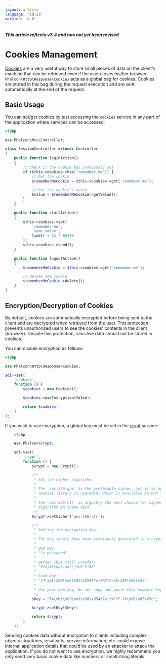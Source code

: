 ```yaml
---
layout: article
language: 'id-id'
version: '4.0'
---
```

##### This article reflects v3.4 and has not yet been revised

<a name='overview'></a>

# Cookies Management

[Cookies](https://en.wikipedia.org/wiki/HTTP_cookie) are a very useful way to store small pieces of data on the client's machine that can be retrieved even if the user closes his/her browser. `Phalcon\Http\Response\Cookies` acts as a global bag for cookies. Cookies are stored in this bag during the request execution and are sent automatically at the end of the request.

<a name='usage'></a>

## Basic Usage

You can set/get cookies by just accessing the `cookies` service in any part of the application where services can be accessed:

```php
<?php

use Phalcon\Mvc\Controller;

class SessionController extends Controller
{
    public function loginAction()
    {
        // Check if the cookie has previously set
        if ($this->cookies->has('remember-me')) {
            // Get the cookie
            $rememberMeCookie = $this->cookies->get('remember-me');

            // Get the cookie's value
            $value = $rememberMeCookie->getValue();
        }
    }

    public function startAction()
    {
        $this->cookies->set(
            'remember-me',
            'some value',
            time() + 15 * 86400
        );
        $this->cookies->send();
    }

    public function logoutAction()
    {
        $rememberMeCookie = $this->cookies->get('remember-me');

        // Delete the cookie
        $rememberMeCookie->delete();
    }
}
```

<a name='encryption-decryption'></a>

## Encryption/Decryption of Cookies

By default, cookies are automatically encrypted before being sent to the client and are decrypted when retrieved from the user. This protection prevents unauthorized users to see the cookies' contents in the client (browser). Despite this protection, sensitive data should not be stored in cookies.

You can disable encryption as follows:

```php
<?php

use Phalcon\Http\Response\Cookies;

$di->set(
    'cookies',
    function () {
        $cookies = new Cookies();

        $cookies->useEncryption(false);

        return $cookies;
    }
);
```

If you wish to use encryption, a global key must be set in the [crypt](/4.0/en/crypt) service:

```php
    <?php

    use Phalcon\Crypt;

    $di->set(
        'crypt',
        function () {
            $crypt = new Crypt();

            /**
             * Set the cipher algorithm.
             *
             * The `aes-256-gcm' is the preferable cipher, but it is not usable until the
             * openssl library is upgraded, which is available in PHP 7.1.
             *
             * The `aes-256-ctr' is arguably the best choice for cipher
             * algorithm in these days.
             */
            $crypt->setCipher('aes-256-ctr');

            /**
             * Setting the encryption key.
             *
             * The key should have been previously generated in a cryptographically safe way.
             *
             * Bad key:
             * "le password"
             *
             * Better (but still unsafe):
             * "#1dj8$=dp?.ak//j1V$~%*0X"
             *
             * Good key:
             * "T4\xb1\x8d\xa9\x98\x054t7w!z%C*F-Jk\x98\x05\x5c"
             *
             * Use your own key. Do not copy and paste this example key.
             */
            $key = "T4\xb1\x8d\xa9\x98\x054t7w!z%C*F-Jk\x98\x05\x5c";

            $crypt->setKey($key);

            return $crypt;
        }
    );
```

<div class="alert alert-danger">
    <p>
        Sending cookies data without encryption to clients including complex objects structures, resultsets, service information, etc. could expose internal application details that could be used by an attacker to attack the application. If you do not want to use encryption, we highly recommend you only send very basic cookie data like numbers or small string literals.
    </p>
</div>
